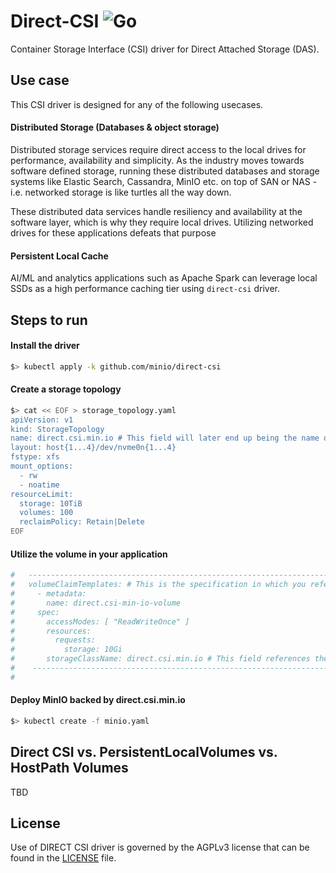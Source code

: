 # Direct-CSI ![Go](https://github.com/minio/direct-csi/workflows/Go/badge.svg)
Container Storage Interface (CSI) driver for Direct Attached Storage (DAS).

## Use case

This CSI driver is designed for any of the following usecases.

#### Distributed Storage (Databases & object storage)

Distributed storage services require direct access to the local drives for performance, availability and simplicity. As the industry moves towards software defined storage, running these distributed databases and storage systems like Elastic Search, Cassandra, MinIO etc. on top of SAN or NAS - i.e. networked storage is like turtles all the way down. 

These distributed data services handle resiliency and availability at the software layer, which is why they require local drives. Utilizing networked drives for these applications defeats that purpose  

#### Persistent Local Cache 

AI/ML and analytics applications such as Apache Spark can leverage local SSDs as a high performance caching tier using `direct-csi` driver.

## Steps to run

#### Install the driver

```sh
$> kubectl apply -k github.com/minio/direct-csi
```

#### Create a storage topology
```sh
$> cat << EOF > storage_topology.yaml
apiVersion: v1
kind: StorageTopology
name: direct.csi.min.io # This field will later end up being the name of the storage class
layout: host{1...4}/dev/nvme0n{1...4}
fstype: xfs
mount_options:
  - rw
  - noatime
resourceLimit:
  storage: 10TiB
  volumes: 100
  reclaimPolicy: Retain|Delete
EOF
```

#### Utilize the volume in your application
```sh
#   ------------------------------------------------------------------------------------------------
#   volumeClaimTemplates: # This is the specification in which you reference the StorageClass
#     - metadata:
#       name: direct.csi-min-io-volume
#     spec:
#       accessModes: [ "ReadWriteOnce" ]
#       resources:
#         requests:
#           storage: 10Gi
#       storageClassName: direct.csi.min.io # This field references the existing StorageClass
#    -----------------------------------------------------------------------------------------------
#
```

#### Deploy MinIO backed by direct.csi.min.io
```sh
$> kubectl create -f minio.yaml
```

## Direct CSI vs. PersistentLocalVolumes vs. HostPath Volumes

TBD


## License
Use of DIRECT CSI driver is governed by the AGPLv3 license that can be found in the [LICENSE](./LICENSE) file.
